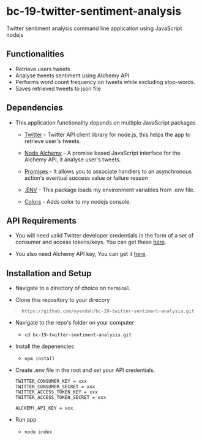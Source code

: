 # bc-19-twitter-sentiment-analysis
Twitter sentiment analysis command line application using JavaScript nodejs

## Functionalities
* Retrieve users tweets
* Analyse tweets sentiment using Alchemy API
* Performs word count frequency on tweets while excluding stop-words.
* Saves retrieved tweets to json file

## Dependencies
* This application functionality depends on multiple JavaScript packages
  * [Twitter](https://www.npmjs.com/package/twitter) - Twitter API client library for node.js, this helps the app to retrieve user's tweets.

  * [Node Alchemy](https://www.npmjs.com/package/node_alchemy) - A promise based JavaScript interface for the Alchemy API, it analyse user's tweets.

  * [Promises](https://www.promisejs.org/) - It allows you to associate handlers to an asynchronous action's eventual success value or failure reason

  * [.ENV](https://www.npmjs.com/package/dotenv) - This package loads my environment variables from .env file.

  * [Colors](https://www.npmjs.com/package/colors) - Adds color to my nodejs console.

## API Requirements
* You will need valid Twitter developer credentials in the form of a set of consumer and access tokens/keys. You can get these [here](https://apps.twitter.com/). 

* You also need Alchemy API key, You can get it [here](http://www.alchemyapi.com/api/register.html).

## Installation and Setup
* Navigate to a directory of choice on `terminal`.

* Clone this repository to your direcory
> `https://github.com/oyendah/bc-19-twitter-sentiment-analysis.git`

* Navigate to the repo's folder on your computer
  * `cd bc-19-twitter-sentiment-analysis.git`

* Install the depenencies
  * `npm install`

* Create .env file in the root and set your API credentials. 
  ```
  TWITTER_CONSUMER_KEY = xxx
  TWITTER_CONSUMER_SECRET = xxx
  TWITTER_ACCESS_TOKEN_KEY = xxx
  TWITTER_ACCESS_TOKEN_SECRET = xxx

  ALCHEMY_API_KEY = xxx
  ```
* Run app 
  * `node index`

